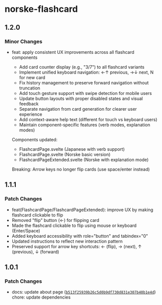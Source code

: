 # norske-flashcard

## 1.2.0

### Minor Changes

- feat: apply consistent UX improvements across all flashcard components
  - Add card counter display (e.g., "3/7") to all flashcard variants
  - Implement unified keyboard navigation: ←↑ previous, →↓ next, N for new card
  - Fix history management to preserve forward navigation without truncation
  - Add touch gesture support with swipe detection for mobile users
  - Update button layouts with proper disabled states and visual feedback
  - Separate navigation from card generation for clearer user experience
  - Add context-aware help text (different for touch vs keyboard users)
  - Maintain component-specific features (verb modes, explanation modes)

  Components updated:
  - FlashcardPage.svelte (Japanese with verb support)
  - FlashcardPage.svelte (Norske basic version)
  - FlashcardPageExtended.svelte (Norske with explanation mode)

  Breaking: Arrow keys no longer flip cards (use space/enter instead)

## 1.1.1

### Patch Changes

- feat(FlashcardPage/FlashcardPageExtended): improve UX by making flashcard clickable to flip
- Removed "flip" button (←) for flipping card
- Made the flashcard clickable to flip using mouse or keyboard (Enter/Space)
- Added keyboard accessibility with role="button" and tabindex="0"
- Updated instructions to reflect new interaction pattern
- Preserved support for arrow key shortcuts: ← (flip), → (next), ↑ (previous), ↓ (forward)

## 1.0.1

### Patch Changes

- docs: update about page ([`b513f25939b26c5d0b9df730d831e307b40b1e4d`](https://github.com/shinokada/norske-flashcard/commit/b513f25939b26c5d0b9df730d831e307b40b1e4d))
  chore: update dependencies
